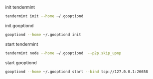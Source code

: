 init tendermint

```bash
tendermint init --home ~/.gooptiond
```

init gooptiond

```bash
gooptiond --home ~/.gooptiond init
```

start tendermint

```bash
tendermint node --home ~/.gooptiond  --p2p.skip_upnp
```

start gooptiond

```bash
gooptiond --home ~/.gooptiond start --bind tcp://127.0.0.1:26658
```
